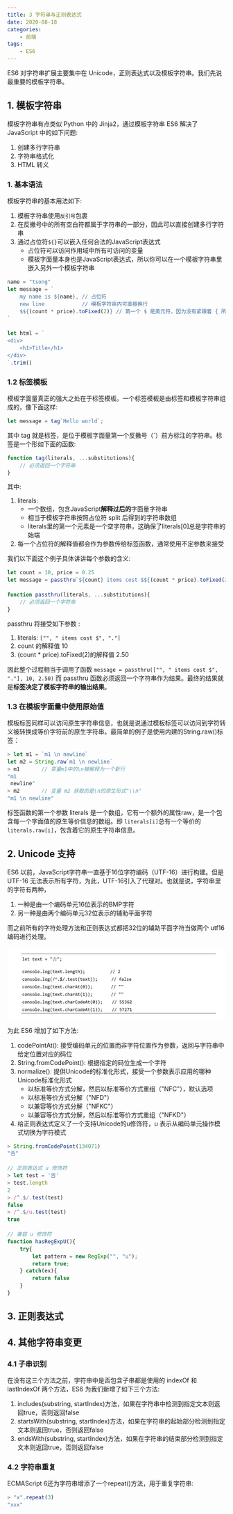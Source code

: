 ```yaml
---
title: 3 字符串与正则表达式
date: 2020-08-18
categories:
    - 前端
tags:
	- ES6
---
```


ES6 对字符串扩展主要集中在 Unicode，正则表达式以及模板字符串。我们先说最重要的模板字符串。

<!-- more -->

## 1. 模板字符串
模板字符串有点类似 Python 中的 Jinja2，通过模板字符串 ES6 解决了 JavaScript 中的如下问题:
1. 创建多行字符串
2. 字符串格式化
3. HTML 转义

### 1. 基本语法
模板字符串的基本用法如下:
1. 模板字符串使用`反引号`包裹
2. 在反撇号中的所有空白符都属于字符串的一部分，因此可以直接创建多行字符串
3. 通过占位符`${}`可以嵌入任何合法的JavaScript表达式
    - 占位符可以访问作用域中所有可访问的变量
    - 模板字面量本身也是JavaScript表达式，所以你可以在一个模板字符串里嵌入另外一个模板字符串

```js
name = "tsong"
let message = `
    my name is ${name}, // 占位符
    new line            // 模板字符串内可直接换行
    $${(count * price).toFixed(2)} // 第一个 $ 是美元符，因为没有紧跟着 { 所以无需转义
`

let html = `
<div>
    <h1>Title</h1>
</div>
`.trim()
```

### 1.2 标签模板
模板字面量真正的强大之处在于标签模板。一个标签模板是由标签和模板字符串组成的，像下面这样:

```js
let message = tag`Hello world`;
```

其中 tag 就是标签，是位于模板字面量第一个反撇号（`）前方标注的字符串。标签是一个形如下面的函数:

```js
function tag(literals, ...substitutions){
    // 必须返回一个字符串
}
```
其中:
1. literals: 
    - 一个数组，包含JavaScript**解释过后的**字面量字符串
    - 相当于模板字符串按照占位符 split 后得到的字符串数组
    - literals里的第一个元素是一个空字符串，这确保了literals[0]总是字符串的始端
2. 每一个占位符的解释值都会作为参数传给标签函数，通常使用不定参数来接受

我们以下面这个例子具体讲讲每个参数的含义:

```js
let count = 10, price = 0.25
let message = passthru`${count} items cost $${(count * price).toFixed(2)}.`;

function passthru(literals, ...substitutions){
    // 必须返回一个字符串
}
```

passthru 将接受如下参数 :
1. literals: `["", " items cost $", "."]`
2. count 的解释值 10
3. (count * price).toFixed(2)的解释值 2.50

因此整个过程相当于调用了函数 `message = passthru(["", " items cost $", "."], 10, 2.50)` 而 passthru 函数必须返回一个字符串作为结果。最终的结果就是**标签决定了模板字符串的输出结果**。

### 1.3 在模板字面量中使用原始值
模板标签同样可以访问原生字符串信息，也就是说通过模板标签可以访问到字符转义被转换成等价字符前的原生字符串。最简单的例子是使用内建的String.raw()标签：

```js
> let m1 = `m1 \n newline`
let m2 = String.raw`m1 \n newline`
> m1       // 变量m1中的\n被解释为一个新行
"m1 
 newline"
> m2       // 变量 m2 获取的是\n的原生形式"\\n"
"m1 \n newline"
```

标签函数的第一个参数 literals 是一个数组，它有一个额外的属性raw，是一个包含每一个字面值的原生等价信息的数组。即 `literals[i]`总有一个等价的`literals.raw[i]`，包含着它的原生字符串信息。

## 2. Unicode 支持
ES6 以前，JavaScript字符串一直基于16位字符编码（UTF-16）进行构建。但是 UTF-16 无法表示所有字符，为此，UTF-16引入了代理对。也就是说，字符串里的字符有两种，
1. 一种是由一个编码单元16位表示的BMP字符
2. 另一种是由两个编码单元32位表示的辅助平面字符

而之前所有的字符处理方法和正则表达式都把32位的辅助平面字符当做两个 utf16 编码进行处理。

![js_unicode](/images/JavaScript/js_unicode.png)

为此 ES6 增加了如下方法:
1. codePointAt(): 接受编码单元的位置而非字符位置作为参数，返回与字符串中给定位置对应的码位
2. String.fromCodePoint(): 根据指定的码位生成一个字符
3. normalize(): 提供Unicode的标准化形式，接受一个参数表示应用的哪种Unicode标准化形式
    - 以标准等价方式分解，然后以标准等价方式重组（"NFC"），默认选项
    - 以标准等价方式分解（"NFD"）
    - 以兼容等价方式分解（"NFKC"）
    - 以兼容等价方式分解，然后以标准等价方式重组（"NFKD"）
4. 给正则表达式定义了一个支持Unicode的u修饰符，u 表示从编码单元操作模式切换为字符模式

```js
> String.fromCodePoint(134071)
"𠮷"

// 正则表达式 u 修饰符
> let test = '𠮷'
> test.length
2
> /^.$/.test(test)
false
> /^.$/u.test(test)
true

// 兼容 u 修饰符
function hasRegExpU(){
    try{
        let pattern = new RegExp("", "u");
        return true;
    } catch(ex){
        return false
    }
}
```

## 3. 正则表达式

## 4. 其他字符串变更
### 4.1 子串识别
在没有这三个方法之前，字符串中是否包含子串都是使用的 indexOf 和 lastIndexOf 两个方法，ES6 为我们新增了如下三个方法:
1. includes(substring, startIndex)方法，如果在字符串中检测到指定文本则返回true，否则返回false
2. startsWith(substring, startIndex)方法，如果在字符串的起始部分检测到指定文本则返回true，否则返回false
3. endsWith(substring, startIndex)方法，如果在字符串的结束部分检测到指定文本则返回true，否则返回false

### 4.2 字符串重复
ECMAScript 6还为字符串增添了一个repeat()方法，用于重复字符串:

```js
> "x".repeat(3)
"xxx"
```